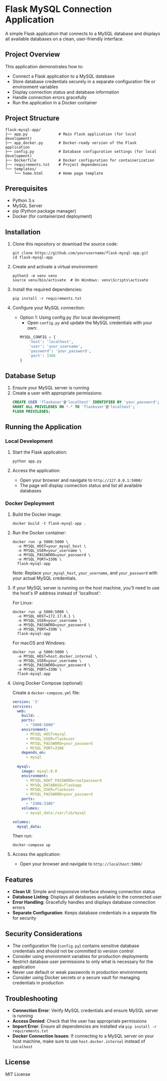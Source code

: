 # Flask MySQL Connection Application

A simple Flask application that connects to a MySQL database and displays all available databases on a clean, user-friendly interface.

## Project Overview

This application demonstrates how to:
- Connect a Flask application to a MySQL database
- Store database credentials securely in a separate configuration file or environment variables
- Display connection status and database information
- Handle connection errors gracefully
- Run the application in a Docker container

## Project Structure

```
flask-mysql-app/
├── app.py              # Main Flask application (for local development)
├── app_docker.py       # Docker-ready version of the Flask application
├── config.py           # Database configuration settings (for local development)
├── Dockerfile          # Docker configuration for containerization
├── requirements.txt    # Project dependencies
└── templates/
    └── home.html       # Home page template
```

## Prerequisites

- Python 3.x
- MySQL Server
- pip (Python package manager)
- Docker (for containerized deployment)

## Installation

1. Clone this repository or download the source code:
   ```
   git clone https://github.com/yourusername/flask-mysql-app.git
   cd flask-mysql-app
   ```

2. Create and activate a virtual environment:
   ```
   python3 -m venv venv
   source venv/bin/activate  # On Windows: venv\Scripts\activate
   ```

3. Install the required dependencies:
   ```
   pip install -r requirements.txt
   ```

4. Configure your MySQL connection:
   - Option 1: Using config.py (for local development)
     - Open `config.py` and update the MySQL credentials with your own:
     ```python
     MYSQL_CONFIG = {
         'host': 'localhost',
         'user': 'your_username',
         'password': 'your_password',
         'port': 3306
     }
     ```

## Database Setup

1. Ensure your MySQL server is running
2. Create a user with appropriate permissions:
   ```sql
   CREATE USER 'flaskuser'@'localhost' IDENTIFIED BY 'your_password';
   GRANT ALL PRIVILEGES ON *.* TO 'flaskuser'@'localhost';
   FLUSH PRIVILEGES;
   ```

## Running the Application

### Local Development

1. Start the Flask application:
   ```
   python app.py
   ```

2. Access the application:
   - Open your browser and navigate to `http://127.0.0.1:5000/`
   - The page will display connection status and list all available databases

### Docker Deployment

1. Build the Docker image:
   ```
   docker build -t flask-mysql-app .
   ```

2. Run the Docker container:
   ```
   docker run -p 5000:5000 \
     -e MYSQL_HOST=your_mysql_host \
     -e MYSQL_USER=your_username \
     -e MYSQL_PASSWORD=your_password \
     -e MYSQL_PORT=3306 \
     flask-mysql-app
   ```

   Note: Replace `your_mysql_host`, `your_username`, and `your_password` with your actual MySQL credentials.

3. If your MySQL server is running on the host machine, you'll need to use the host's IP address instead of 'localhost':
   
   For Linux:
   ```
   docker run -p 5000:5000 \
     -e MYSQL_HOST=172.17.0.1 \
     -e MYSQL_USER=your_username \
     -e MYSQL_PASSWORD=your_password \
     -e MYSQL_PORT=3306 \
     flask-mysql-app
   ```

   For macOS and Windows:
   ```
   docker run -p 5000:5000 \
     -e MYSQL_HOST=host.docker.internal \
     -e MYSQL_USER=your_username \
     -e MYSQL_PASSWORD=your_password \
     -e MYSQL_PORT=3306 \
     flask-mysql-app
   ```

4. Using Docker Compose (optional):
   
   Create a `docker-compose.yml` file:
   ```yaml
   version: '3'
   services:
     web:
       build: .
       ports:
         - "5000:5000"
       environment:
         - MYSQL_HOST=mysql
         - MYSQL_USER=flaskuser
         - MYSQL_PASSWORD=your_password
         - MYSQL_PORT=3306
       depends_on:
         - mysql
     
     mysql:
       image: mysql:8.0
       environment:
         - MYSQL_ROOT_PASSWORD=rootpassword
         - MYSQL_DATABASE=flaskapp
         - MYSQL_USER=flaskuser
         - MYSQL_PASSWORD=your_password
       ports:
         - "3306:3306"
       volumes:
         - mysql_data:/var/lib/mysql

   volumes:
     mysql_data:
   ```

   Then run:
   ```
   docker-compose up
   ```

5. Access the application:
   - Open your browser and navigate to `http://localhost:5000/`

## Features

- **Clean UI**: Simple and responsive interface showing connection status
- **Database Listing**: Displays all databases available to the connected user
- **Error Handling**: Gracefully handles and displays database connection errors
- **Separate Configuration**: Keeps database credentials in a separate file for security

## Security Considerations

- The configuration file (`config.py`) contains sensitive database credentials and should not be committed to version control
- Consider using environment variables for production deployments
- Restrict database user permissions to only what is necessary for the application
- Never use default or weak passwords in production environments
- Consider using Docker secrets or a secure vault for managing credentials in production

## Troubleshooting

- **Connection Error**: Verify MySQL credentials and ensure MySQL server is running
- **Access Denied**: Check that the user has appropriate permissions
- **Import Error**: Ensure all dependencies are installed via `pip install -r requirements.txt`
- **Docker Connection Issues**: If connecting to a MySQL server on your host machine, make sure to use `host.docker.internal` instead of `localhost`

## License

MIT License
